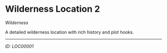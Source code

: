 # Wilderness Location 2

*Wilderness*

A detailed wilderness location with rich history and plot hooks.

---
*ID: LOC00001*